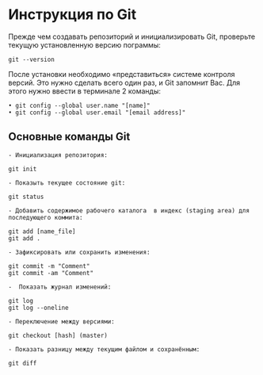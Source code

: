 # Инструкция по Git

Прежде чем создавать репозиторий и инициализировать Git, проверьте текущую установленную версию пограммы:

    git --version

После установки необходимо «представиться» системе контроля версий. Это нужно сделать всего один раз, и Git запомнит Вас. Для этого нужно ввести в терминале 2 команды: 

    • git config --global user.name "[name]"
    • git config --global user.email "[email address]"

## Основные команды Git
`- Инициализация репозитория:`

    git init  

`- Показыть текущее состояние git:`

    git status

`- Добавить содержимое рабочего каталога 
в индекс (staging area) для последующего коммита:`

    git add [name_file]
    git add .

`- Зафиксировать или сохранить изменения:`  

    git commit -m "Comment"
    git commit -am "Comment"

`-  Показать журнал изменений:`  

    git log
    git log --oneline

`- Переключение между версиями:`  

    git checkout [hash] (master)

`- Показать разницу между текущим файлом и сохранённым:`    

    git diff